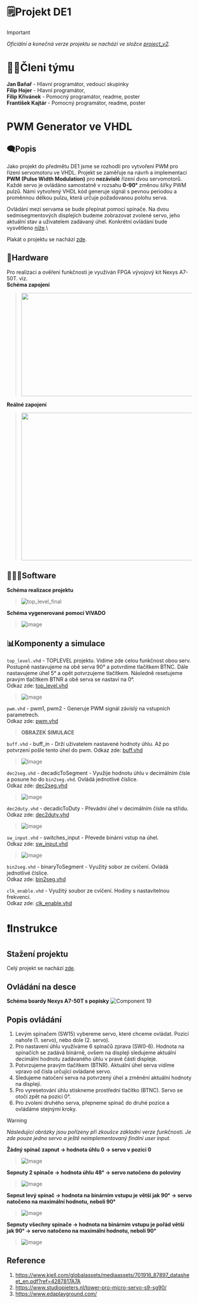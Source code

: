 # 🗒️Projekt DE1
> [!IMPORTANT]
> *Oficiální a konečná verze projektu se nachází ve složce [project_v2](project_v2).*
# 🙋🏻Členi týmu
**Jan Baňař** - Hlavní programátor, vedoucí skupinky\
**Filip Hojer** - Hlavní programátor,\
**Filip Křivánek** - Pomocný programátor, readme, poster\
**František Kajtár** - Pomocný programátor, readme, poster

# PWM Generator ve VHDL
## 🗨️Popis
Jako projekt do předmětu DE1 jsme se rozhodli pro vytvoření PWM pro řízení servomotoru ve VHDL. Projekt se zaměřuje na návrh a implementaci **PWM (Pulse Width Modulation)** pro **nezávislé** řízení dvou servomotorů. Každé servo je ovládáno samostatně v rozsahu **0-90°** změnou šířky PWM pulzů. Námi vytvořený VHDL kód generuje signál s pevnou periodou a proměnnou délkou pulzu, která určuje požadovanou polohu serva.

Ovládání mezi servama se bude přepínat pomocí spínače. Na dvou sedmisegmentových displejích budeme zobrazovat zvolené servo, jeho aktuální stav a uživatelem zadávaný úhel. Konkrétní ovládání bude vysvětleno [níže](#Instrukce).\

Plakát o projektu se nachází [zde](DE1_Projekt_Poster.pdf).

## 🔩Hardware
Pro realizaci a ověření funkčnosti je využíván FPGA vývojový kit Nexys A7-50T. viz.\
**Schéma zapojeni**
> <img src="https://github.com/user-attachments/assets/8eee5a3d-383a-4678-bb91-292904599612" width="600px" height="280px">

**Reálné zapojení**
> <img src="https://github.com/user-attachments/assets/0eb82594-0d13-43a7-8f71-2fd8d7254156" width="600px" height="400px">

## 👨🏻‍💻Software
**Schéma realizace projektu**
> ![top_level_final](https://github.com/user-attachments/assets/c306c5c0-3875-416f-96cb-cd0d75f77a18)

**Schéma vygenerované pomocí VIVADO**
> ![image](https://github.com/user-attachments/assets/fcff67d7-281f-4702-8529-4f401baa814f)

## 📊Komponenty a simulace
`top_level.vhd` - TOPLEVEL projektu. Vidíme zde celou funkčnost obou serv. Postupně nastavujeme na obě serva 90° a potvrdíme tlačítkem BTNC. Dále nastavujeme úhel 5° a opět potvrzujeme tlačítkem. Následně resetujeme pravým tlačítkem BTNR a obě serva se nastaví na 0°.\
Odkaz zde: [top_level.vhd](project_v2/project_v2.srcs/sources_1/new/top_level.vhd)
> ![image](https://github.com/user-attachments/assets/0f87b83a-0b2d-4cf7-a2ac-53a2c624c129)

`pwm.vhd` - pwm1, pwm2 - Generuje PWM signál závislý na vstupních parametrech.\
Odkaz zde: [pwm.vhd](project_v2/project_v2.srcs/sources_1/imports/project_DE1-main/pwm/pwm.srcs/sources_1/new/pwm.vhd)
> **OBRAZEK SIMULACE**

`buff.vhd` - buff_in - Drží uživatelem nastavené hodnoty úhlu. Až po potvrzení pošle tento úhel do pwm.
Odkaz zde: [buff.vhd](project_v2/project_v2.srcs/sources_1/new/buff.vhd)
> ![Image](https://github.com/user-attachments/assets/f36f3e4c-be09-484a-a2e0-9e6049aaaabf)

`dec2seg.vhd` - decadicToSegment - Využije hodnotu úhlu v decimálním čísle a posune ho do `bin2seg.vhd`. Ovládá jednotlivé číslice.\
Odkaz zde: [dec2seg.vhd](project_v2/project_v2.srcs/sources_1/imports/project_DE1-main/dec2seg/dec2seg.srcs/sources_1/new/dec2seg.vhd)
> ![image](https://github.com/user-attachments/assets/981d5423-7560-439c-b689-02072d0ab441)

`dec2duty.vhd` - decadicToDuty - Převádní úhel v decimálním čísle na střídu.\
Odkaz zde: [dec2duty.vhd](project_v2/project_v2.srcs/sources_1/imports/project_DE1-main/dec2duty/dec2duty.srcs/sources_1/new/dec2duty.vhd)
> ![image](https://github.com/user-attachments/assets/f779fdbc-2a86-4a03-9805-76438b7ebb0b)

`sw_input.vhd` - switches_input - Převede binární vstup na úhel.\
Odkaz zde: [sw_input.vhd](project_v2/project_v2.srcs/sources_1/imports/project_DE1-main/sw_input/sw_input.srcs/sources_1/new/sw_input.vhd)
> ![image](https://github.com/user-attachments/assets/f2b50aee-df39-4c1e-b6bd-56d7212a12fd)

`bin2seg.vhd` - binaryToSegment - Využitý sobor ze cvičení. Ovládá jednotlivé číslice.\
Odkaz zde: [bin2seg.vhd](project_v2/project_v2.srcs/sources_1/imports/project_DE1-main/display/display.srcs/sources_1/new/bin2seg.vhd)

`clk_enable.vhd` - Využitý soubor ze cvičení. Hodiny s nastavitelnou frekvencí.\
Odkaz zde: [clk_enable.vhd](project_v2/project_v2.srcs/sources_1/imports/project_DE1-main/dec2seg/dec2seg.srcs/sources_1/imports/new/clock_enable.vhd)


# ❗Instrukce
## Stažení projektu
Celý projekt se nachází [zde](project_v2).

## Ovládání na desce
**Schéma boardy Nexys A7-50T s popisky**
![Component 19](https://github.com/user-attachments/assets/9fc61ad9-ae97-4ec6-9cff-f90249423cd0)
## Popis ovládání
1) Levým spínačem (SW15) vybereme servo, které chceme ovládat. Pozicí nahoře (1. servo), nebo dole (2. servo).
2) Pro nastavení úhlu využíváme 6 spínačů zprava (SW0-6). Hodnota na spínačích se zadává binárně, ovšem na displeji sledujeme aktuální decimální hodnotu zadávaného úhlu v pravé části displeje.
3) Potvrzujeme pravým tlačítkem (BTNR). Aktuální úhel serva vidíme vpravo od čísla určující ovládané servo.
4) Sledujeme natočení serva na potvrzený úhel a změnění aktuální hodnoty na displeji.
5) Pro vyresetování úhlu stiskneme prostřední tlačítko (BTNC). Servo se otočí zpět na pozici 0°.
6) Pro zvolení druhého serva, přepneme spínač do druhé pozice a ovládáme stejnými kroky.

> [!WARNING]
> *Následující obrázky jsou pořízeny při zkoušce základní verze funkčnosti. Je zde pouze jedno servo a ještě neimplementovaný finální user input.*

**Žádný spínač zapnut -> hodnota úhlu 0 -> servo v pozici 0**
> ![Image](https://github.com/user-attachments/assets/f082ccab-d9e6-4929-9762-d1935d66112c)

**Sepnuty 2 spínače -> hodnota úhlu 48° -> servo natočeno do poloviny**
> ![Image](https://github.com/user-attachments/assets/ca2c3236-e8b3-4b97-a3d9-47d5bc19127e)

**Sepnut levý spínač -> hodnota na binárním vstupu je větší jak 90° -> servo natočeno na maximální hodnotu, neboli 90°**
> ![image](https://github.com/user-attachments/assets/a5af292a-2637-41b7-ba3d-2f771a808d0c)

**Sepnuty všechny spínače -> hodnota na binárním vstupu je pořád větší jak 90° -> servo natočeno na maximální hodnotu, neboli 90°**
> ![image](https://github.com/user-attachments/assets/f33889f9-4dd4-4979-a1bf-fd7095cfbb49)


## Reference
1. https://www.kjell.com/globalassets/mediaassets/701916_87897_datasheet_en.pdf?ref=4287817A7A
2. https://www.studiopieters.nl/tower-pro-micro-servo-s9-sg90/
3. https://www.edaplayground.com/

